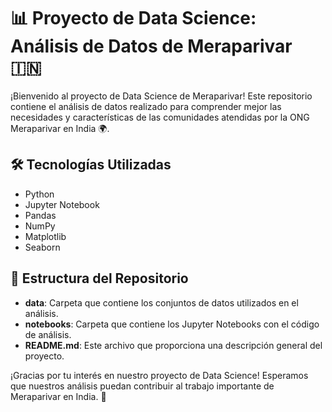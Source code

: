 # 📊 Proyecto de Data Science: Análisis de Datos de Meraparivar 🇮🇳

¡Bienvenido al proyecto de Data Science de Meraparivar! Este repositorio contiene el análisis de datos realizado para comprender mejor las necesidades y características de las comunidades atendidas por la ONG Meraparivar en India 🌍.

## 🛠️ Tecnologías Utilizadas

- Python
- Jupyter Notebook
- Pandas
- NumPy
- Matplotlib
- Seaborn

## 📂 Estructura del Repositorio

- **data**: Carpeta que contiene los conjuntos de datos utilizados en el análisis.
- **notebooks**: Carpeta que contiene los Jupyter Notebooks con el código de análisis.
- **README.md**: Este archivo que proporciona una descripción general del proyecto.


¡Gracias por tu interés en nuestro proyecto de Data Science! Esperamos que nuestros análisis puedan contribuir al trabajo importante de Meraparivar en India. 🙏
